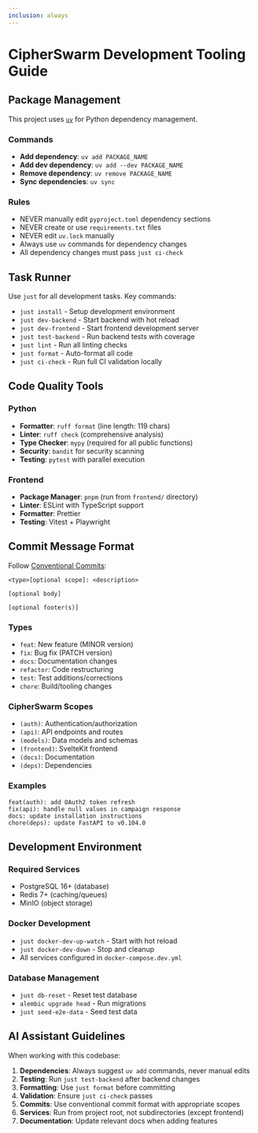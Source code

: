 ```yaml
---
inclusion: always
---
```


# CipherSwarm Development Tooling Guide

## Package Management

This project uses [`uv`](https://github.com/astral-sh/uv) for Python dependency management.

### Commands

- **Add dependency**: `uv add PACKAGE_NAME`
- **Add dev dependency**: `uv add --dev PACKAGE_NAME`
- **Remove dependency**: `uv remove PACKAGE_NAME`
- **Sync dependencies**: `uv sync`

### Rules

- NEVER manually edit `pyproject.toml` dependency sections
- NEVER create or use `requirements.txt` files
- NEVER edit `uv.lock` manually
- Always use `uv` commands for dependency changes
- All dependency changes must pass `just ci-check`

## Task Runner

Use `just` for all development tasks. Key commands:

- `just install` - Setup development environment
- `just dev-backend` - Start backend with hot reload
- `just dev-frontend` - Start frontend development server
- `just test-backend` - Run backend tests with coverage
- `just lint` - Run all linting checks
- `just format` - Auto-format all code
- `just ci-check` - Run full CI validation locally

## Code Quality Tools

### Python

- **Formatter**: `ruff format` (line length: 119 chars)
- **Linter**: `ruff check` (comprehensive analysis)
- **Type Checker**: `mypy` (required for all public functions)
- **Security**: `bandit` for security scanning
- **Testing**: `pytest` with parallel execution

### Frontend

- **Package Manager**: `pnpm` (run from `frontend/` directory)
- **Linter**: ESLint with TypeScript support
- **Formatter**: Prettier
- **Testing**: Vitest + Playwright

## Commit Message Format

Follow [Conventional Commits](https://www.conventionalcommits.org):

```
<type>[optional scope]: <description>

[optional body]

[optional footer(s)]
```

### Types

- `feat`: New feature (MINOR version)
- `fix`: Bug fix (PATCH version)
- `docs`: Documentation changes
- `refactor`: Code restructuring
- `test`: Test additions/corrections
- `chore`: Build/tooling changes

### CipherSwarm Scopes

- `(auth)`: Authentication/authorization
- `(api)`: API endpoints and routes
- `(models)`: Data models and schemas
- `(frontend)`: SvelteKit frontend
- `(docs)`: Documentation
- `(deps)`: Dependencies

### Examples

```
feat(auth): add OAuth2 token refresh
fix(api): handle null values in campaign response
docs: update installation instructions
chore(deps): update FastAPI to v0.104.0
```

## Development Environment

### Required Services

- PostgreSQL 16+ (database)
- Redis 7+ (caching/queues)
- MinIO (object storage)

### Docker Development

- `just docker-dev-up-watch` - Start with hot reload
- `just docker-dev-down` - Stop and cleanup
- All services configured in `docker-compose.dev.yml`

### Database Management

- `just db-reset` - Reset test database
- `alembic upgrade head` - Run migrations
- `just seed-e2e-data` - Seed test data

## AI Assistant Guidelines

When working with this codebase:

1. **Dependencies**: Always suggest `uv add` commands, never manual edits
2. **Testing**: Run `just test-backend` after backend changes
3. **Formatting**: Use `just format` before committing
4. **Validation**: Ensure `just ci-check` passes
5. **Commits**: Use conventional commit format with appropriate scopes
6. **Services**: Run from project root, not subdirectories (except frontend)
7. **Documentation**: Update relevant docs when adding features
